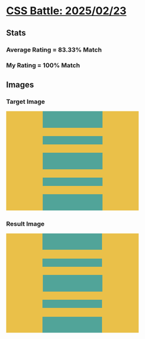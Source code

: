 # [CSS Battle: 2025/02/23](https://cssbattle.dev/play/59AyfLzo2zs1ni3h4qLk)

## Stats

### Average Rating = 83.33% Match

### My Rating = 100% Match

## Images

### Target Image

![](./images/target.png)

### Result Image

![](./images/result.png)
